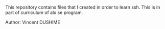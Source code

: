This repository contains files that I created in order to learn ssh.
This is in part of curriculum of alx se program.

Author: Vincent DUSHIME
